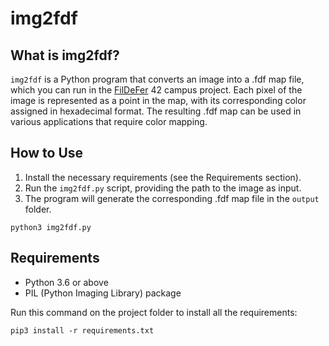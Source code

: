 # img2fdf

## What is img2fdf?

`img2fdf` is a Python program that converts an image into a .fdf map file, which you can run in the [FilDeFer](https://github.com/cosmic3d/ft_fdf) 42 campus project. Each pixel of the image is represented as a point in the map, with its corresponding color assigned in hexadecimal format. The resulting .fdf map can be used in various applications that require color mapping.

## How to Use

1. Install the necessary requirements (see the Requirements section).
2. Run the `img2fdf.py` script, providing the path to the image as input.
3. The program will generate the corresponding .fdf map file in the `output` folder.

```shell
python3 img2fdf.py
```

## Requirements

- Python 3.6 or above
- PIL (Python Imaging Library) package

Run this command on the project folder to install all the requirements:
```shell
pip3 install -r requirements.txt
```
